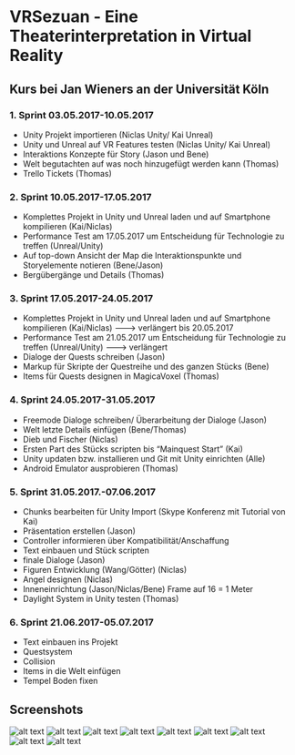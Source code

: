 # VRSezuan - Eine Theaterinterpretation in Virtual Reality
## Kurs bei Jan Wieners an der Universität Köln

### 1. Sprint 03.05.2017-10.05.2017
- Unity Projekt importieren (Niclas Unity/ Kai Unreal)
- Unity und Unreal auf VR Features testen (Niclas Unity/ Kai Unreal)
- Interaktions Konzepte für Story (Jason und Bene)
- Welt begutachten auf was noch hinzugefügt werden kann (Thomas)
- Trello Tickets (Thomas)

### 2. Sprint 10.05.2017-17.05.2017
- Komplettes Projekt in Unity und Unreal laden und auf Smartphone kompilieren (Kai/Niclas)
- Performance Test am 17.05.2017 um Entscheidung für Technologie zu treffen (Unreal/Unity)
- Auf top-down Ansicht der Map die Interaktionspunkte und Storyelemente notieren (Bene/Jason)
- Bergübergänge und Details (Thomas)

### 3. Sprint 17.05.2017-24.05.2017
- Komplettes Projekt in Unity und Unreal laden und auf Smartphone kompilieren (Kai/Niclas)
	---> verlängert bis 20.05.2017
- Performance Test am 21.05.2017 um Entscheidung für Technologie zu treffen (Unreal/Unity) ---> verlängert
- Dialoge der Quests schreiben (Jason)
- Markup für Skripte der Questreihe und des ganzen Stücks (Bene)
- Items für Quests designen in MagicaVoxel (Thomas)

### 4. Sprint 24.05.2017-31.05.2017
- Freemode Dialoge schreiben/ Überarbeitung der Dialoge (Jason)
- Welt letzte Details einfügen (Bene/Thomas)
- Dieb und Fischer (Niclas)
- Ersten Part des Stücks scripten bis “Mainquest Start” (Kai)
- Unity updaten bzw. installieren und Git mit Unity einrichten (Alle)
- Android Emulator ausprobieren (Thomas) 

### 5. Sprint 31.05.2017.-07.06.2017
- Chunks bearbeiten für Unity Import (Skype Konferenz mit Tutorial von Kai)
- Präsentation erstellen (Jason)
- Controller informieren über Kompatibilität/Anschaffung
- Text einbauen und Stück scripten
- finale Dialoge (Jason)
- Figuren Entwicklung (Wang/Götter) (Niclas)
- Angel designen (Niclas)
- Inneneinrichtung (Jason/Niclas/Bene) Frame auf 16 = 1 Meter
- Daylight System in Unity testen (Thomas)

### 6. Sprint 21.06.2017-05.07.2017
- Text einbauen ins Projekt
- Questsystem
- Collision
- Items in die Welt einfügen
- Tempel Boden fixen


## Screenshots
![alt text](https://raw.githubusercontent.com/HeyItsBATMAN/vrsezuan2/master/Screens/EditorScreen.PNG "Unity Editor")
![alt text](https://raw.githubusercontent.com/HeyItsBATMAN/vrsezuan2/master/Screens/EditorUnityScriptSystem.PNG "Unity Script System und Game Handler")
![alt text](https://raw.githubusercontent.com/HeyItsBATMAN/vrsezuan2/master/Screens/Screenshot_2017-07-11-15-17-47.png "VR Intro")
![alt text](https://raw.githubusercontent.com/HeyItsBATMAN/vrsezuan2/master/Screens/Screenshot_2017-07-11-15-18-09.png "VR vor den Göttern")
![alt text](https://raw.githubusercontent.com/HeyItsBATMAN/vrsezuan2/master/Screens/Screenshot_2017-07-11-15-24-58.png "VR im Gespräch mit den Göttern")
![alt text](https://raw.githubusercontent.com/HeyItsBATMAN/vrsezuan2/master/Screens/Screenshot_2017-07-11-15-25-20.png "VR vor einem Haus")
![alt text](https://raw.githubusercontent.com/HeyItsBATMAN/vrsezuan2/master/Screens/Screenshot_2017-07-11-15-25-40.png "VR in dem Haus")
![alt text](https://raw.githubusercontent.com/HeyItsBATMAN/vrsezuan2/master/Screens/Screenshot_2017-07-11-15-26-09.png "VR auf dem Markt")
![alt text](https://raw.githubusercontent.com/HeyItsBATMAN/vrsezuan2/master/Screens/Screenshot_2017-07-11-15-26-27.png "VR vor dem Tempel")
